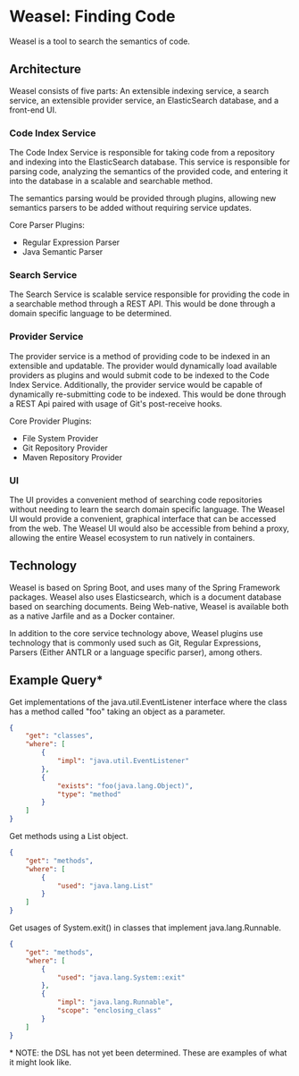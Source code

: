 # Weasel: Finding Code

Weasel is a tool to search the semantics of code. 

## Architecture
Weasel consists of five parts: An extensible indexing service, a search service,
 an extensible provider service, an ElasticSearch database, and a front-end UI.

### Code Index Service
The Code Index Service is responsible for taking code from a repository and 
indexing into the ElasticSearch database. This service is responsible for 
parsing code, analyzing the semantics of the provided code, and entering it into
the database in a scalable and searchable method.

The semantics parsing would be provided through plugins, allowing new 
semantics parsers to be added without requiring service updates. 

Core Parser Plugins:
* Regular Expression Parser
* Java Semantic Parser

### Search Service
The Search Service is scalable service responsible for providing the code in a 
searchable method through a REST API. This would be done through a domain 
specific language to be determined.

### Provider Service
The provider service is a method of providing code to be indexed in an 
extensible and updatable. The provider would dynamically load available 
providers as plugins and would submit code to be indexed to the Code Index 
Service. Additionally, the provider service would be capable of dynamically 
re-submitting code to be indexed. This would be done through a REST Api 
paired with usage of Git's post-receive hooks.

Core Provider Plugins:
* File System Provider
* Git Repository Provider
* Maven Repository Provider

### UI
The UI provides a convenient method of searching code repositories without 
needing to learn the search domain specific language. The Weasel UI would 
provide a convenient, graphical interface that can be accessed from the web.
The Weasel UI would also be accessible from behind a proxy, allowing the
entire Weasel ecosystem to run natively in containers. 

## Technology
Weasel is based on Spring Boot, and uses many of the Spring Framework packages.
Weasel also uses Elasticsearch, which is a document database based on searching
documents. Being Web-native, Weasel is available both as a native Jarfile and 
as a Docker container. 

In addition to the core service technology above, Weasel plugins use technology
that is commonly used such as Git, Regular Expressions, Parsers (Either ANTLR 
or a language specific parser), among others.

## Example Query*

Get implementations of the java.util.EventListener interface where the class
has a method called "foo" taking an object as a parameter.
```json
{
    "get": "classes",
    "where": [
        {
            "impl": "java.util.EventListener"
        },
        {
            "exists": "foo(java.lang.Object)",
            "type": "method"
        }
    ]
}
```

Get methods using a List object.
```json
{
    "get": "methods",
    "where": [
        {
            "used": "java.lang.List"
        }
    ]
}
```

Get usages of System.exit() in classes that implement java.lang.Runnable.
```json
{
    "get": "methods",
    "where": [
        {
            "used": "java.lang.System::exit"
        },
        {
            "impl": "java.lang.Runnable",
            "scope": "enclosing_class"
        }
    ]
}
```

\* NOTE: the DSL has not yet been determined. These are examples of 
what it might look like.